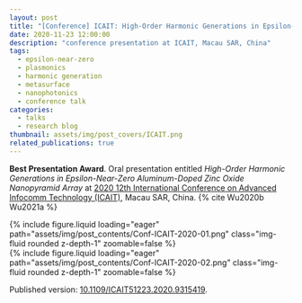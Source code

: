 ```yaml
---
layout: post
title: "[Conference] ICAIT: High-Order Harmonic Generations in Epsilon-Near-Zero Aluminum-Doped Zinc Oxide Nanopyramid Array"
date: 2020-11-23 12:00:00
description: "conference presentation at ICAIT, Macau SAR, China"
tags:
  - epsilon-near-zero
  - plasmonics
  - harmonic generation
  - metasurface
  - nanophotonics
  - conference talk
categories:
  - talks
  - research blog
thumbnail: assets/img/post_covers/ICAIT.png
related_publications: true
---
```


**Best Presentation Award**. Oral presentation entitled _High-Order Harmonic Generations in Epsilon-Near-Zero Aluminum-Doped Zinc Oxide Nanopyramid Array_ at [2020 12th International Conference on Advanced Infocomm Technology (ICAIT)](https://ieeexplore.ieee.org/xpl/conhome/9315292/proceeding), Macau SAR, China. {% cite Wu2020b Wu2021a %}

<div class="row mt-3">
    <div class="col-8 mt-3 mt-md-0">
        {% include figure.liquid loading="eager" path="assets/img/post_contents/Conf-ICAIT-2020-01.png" class="img-fluid rounded z-depth-1" zoomable=false %}
    </div>
    <div class="col-4 mt-3 mt-md-0">
        {% include figure.liquid loading="eager" path="assets/img/post_contents/Conf-ICAIT-2020-02.png" class="img-fluid rounded z-depth-1" zoomable=false %}
    </div>
</div>

Published version: [10.1109/ICAIT51223.2020.9315419](https://doi.org/10.1109/ICAIT51223.2020.9315419).
